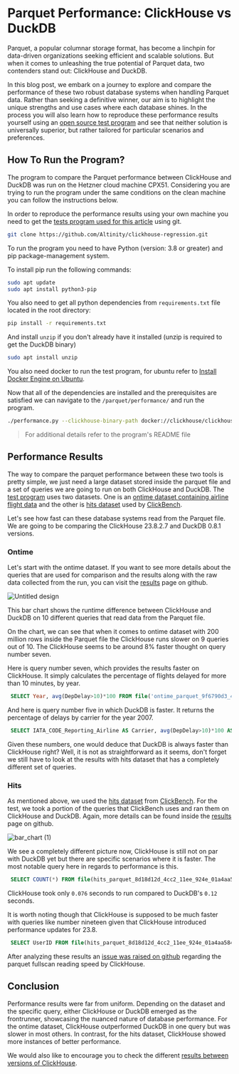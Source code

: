 # Parquet Performance: ClickHouse vs DuckDB

Parquet, a popular columnar storage format, has become a linchpin for data-driven organizations seeking efficient and scalable solutions. But when it comes to unleashing the true potential of Parquet data, two contenders stand out: ClickHouse and DuckDB.

In this blog post, we embark on a journey to explore and compare the performance of these two robust database systems when handling Parquet data. Rather than seeking a definitive winner, our aim is to highlight the unique strengths and use cases where each database shines. In the process you will also learn how to reproduce these performance results yourself using an [open source test program](https://github.com/Altinity/clickhouse-regression/tree/main/parquet/performance) and see that neither solution is universally superior, but rather tailored for particular scenarios and preferences.

## How To Run the Program?
The program to compare the Parquet performance between ClickHouse and DuckDB was run on the Hetzner cloud machine CPX51. Considering you are trying to run the program under the same conditions on the clean machine you can follow the instructions below. 

In order to reproduce the performance results using your own machine you need to get the [tests program used for this article](https://github.com/Altinity/clickhouse-regression/tree/main/parquet/performance) using git.

```bash
git clone https://github.com/Altinity/clickhouse-regression.git
```

To run the program you need to have Python (version: 3.8 or greater) and pip package-management system.

To install pip run the following commands:
  ```bash
  sudo apt update
  sudo apt install python3-pip
  ```

You also need to get all python dependencies from `requirements.txt` file located in the root directory:

```bash
pip install -r requirements.txt
```

And install `unzip` if you don't already have it installed (unzip is required to get the DuckDB binary)


```bash
sudo apt install unzip
```

You also need docker to run the test program, for ubuntu refer to [Install Docker Engine on Ubuntu](https://docs.docker.com/engine/install/ubuntu/).

Now that all of the dependencies are installed and the prerequisites are satisfied we can navigate to the `/parquet/performance/` and run the program.
```bash
./performance.py --clickhouse-binary-path docker://clickhouse/clickhouse-server:23.8.2.7-alpine --clickhouse-version 23.8.2.7-alpine --duckdb-binary-path https://github.com/duckdb/duckdb/releases/download/v0.8.1/duckdb_cli-linux-amd64.zip 
```
> For additional details refer to the program's README file

## Performance Results
The way to compare the parquet performance between these two tools is pretty simple, we just need a large dataset stored inside the parquet file and a set of queries we are going to run on both ClickHouse and DuckDB. The [test program](https://github.com/Altinity/clickhouse-regression/tree/main/parquet/performance) uses two datasets. One is an [ontime dataset containing airline flight data](https://clickhouse.com/docs/en/getting-started/example-datasets/ontime) and the other is [hits dataset](https://github.com/ClickHouse/ClickBench#data-loading) used by [ClickBench](https://github.com/ClickHouse/ClickBench).

Let's see how fast can these database systems read from the Parquet file. We are going to be comparing the ClickHouse 23.8.2.7 and DuckDB 0.8.1 versions.

### Ontime

Let's start with the ontime dataset. If you want to see more details about the queries that are used for comparison and the results along with the raw data collected from the run, you can visit the [results](https://github.com/Altinity/clickhouse-regression/tree/main/parquet/performance/results/ontime/23.8.2.7) page on github.

![Untitled design](https://github.com/Selfeer/blogpost-test/assets/26748221/4399ff0c-cbb3-49ef-afd7-4b23dff1c9f7)


This bar chart shows the runtime difference between ClickHouse and DuckDB on 10 different queries that read data from the Parquet file.

On the chart, we can see that when it comes to ontime dataset with 200 million rows inside the Parquet file the ClickHouse runs slower on 9 queries out of 10. The ClickHouse seems to be around 8% faster thought on query number seven.

Here is query number seven, which provides the results faster on ClickHouse. It simply calculates the percentage of flights delayed for more than 10 minutes, by year.
```sql
 SELECT Year, avg(DepDelay>10)*100 FROM file('ontime_parquet_9f6790d3_4cc4_11ee_924e_01a4aa584ed2.parquet') GROUP BY Year ORDER BY Year;
```

And here is query number five in which DuckDB is faster. It returns the percentage of delays by carrier for the year 2007.

```sql
 SELECT IATA_CODE_Reporting_Airline AS Carrier, avg(DepDelay>10)*100 AS c3 FROM file('ontime_parquet_9f6790d3_4cc4_11ee_924e_01a4aa584ed2.parquet') WHERE Year=2007 GROUP BY Carrier ORDER BY c3 DESC
```


Given these numbers, one would deduce that DuckDB is always faster than ClickHouse right? Well, it is not as straightforward as it seems, don't forget we still have to look at the results with hits dataset that has a completely different set of queries.

### Hits

As mentioned above, we used the [hits dataset](https://github.com/ClickHouse/ClickBench#data-loading) from [ClickBench](https://github.com/ClickHouse/ClickBench). For the test, we took a portion of the queries that ClickBench uses and ran them on ClickHouse and DuckDB. Again, more details can be found inside the [results](https://github.com/Altinity/clickhouse-regression/tree/main/parquet/performance/results/hits/23.8.2.7) page on github.

![bar_chart (1)](https://github.com/Selfeer/blogpost-test/assets/26748221/668cea45-bbd0-40d5-85c6-dc0d054bc8d1)

We see a completely different picture now, ClickHouse is still not on par with DuckDB yet but there are specific scenarios where it is faster. The most notable query here in regards to performance is this.

```sql
 SELECT COUNT(*) FROM file(hits_parquet_8d18d12d_4cc2_11ee_924e_01a4aa584ed2.parquet);
```
ClickHouse took only `0.076` seconds to run compared to DuckDB's `0.12` seconds.

It is worth noting though that ClickHouse is supposed to be much faster with queries like number nineteen given that ClickHouse introduced performance updates for 23.8.

```sql
 SELECT UserID FROM file(hits_parquet_8d18d12d_4cc2_11ee_924e_01a4aa584ed2.parquet) WHERE UserID = 435090932899640449;
```
After analyzing these results an [issue was raised on github](https://github.com/ClickHouse/ClickHouse/issues/54372) regarding the parquet fullscan reading speed by ClickHouse.

## Conclusion
Performance results were far from uniform. Depending on the dataset and the specific query, either ClickHouse or DuckDB emerged as the frontrunner, showcasing the nuanced nature of database performance. For the ontime dataset, ClickHouse outperformed DuckDB in one query but was slower in most others. In contrast, for the hits dataset, ClickHouse showed more instances of better performance.

We would also like to encourage you to check the different [results between versions of ClickHouse](https://github.com/Altinity/clickhouse-regression/tree/main/parquet/performance/results).
